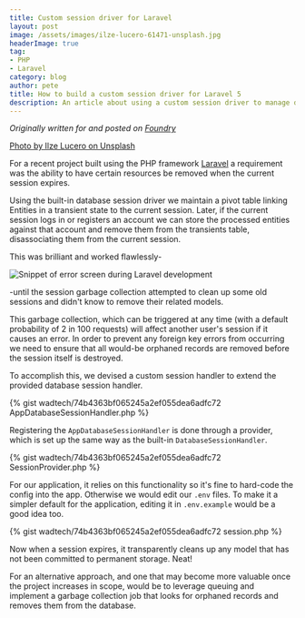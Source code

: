 ```yaml
---
title: Custom session driver for Laravel
layout: post
image: /assets/images/ilze-lucero-61471-unsplash.jpg
headerImage: true
tag:
- PHP
- Laravel
category: blog
author: pete
title: How to build a custom session driver for Laravel 5
description: An article about using a custom session driver to manage deleting transient entities in a laravel 5.3 application. Photo by Ilze Lucero on Unsplash
---
```


*Originally written for and posted on [Foundry](https://insidefoundry.co.uk/2016/12/06/custom-laravel-session-driver.html)*

[Photo by Ilze Lucero on Unsplash](https://unsplash.com/photos/l_VVd8nV3PE)

For a recent project built using the PHP framework [Laravel](https://laravel.com/) a requirement was the ability to have certain resources be removed when the current session expires.

Using the built-in database session driver we maintain a pivot table linking Entities in a transient state to the current session. Later, if the current session logs in or registers an account we can store the processed entities against that account and remove them from the transients table, disassociating them from the current session.

This was brilliant and worked flawlessly-

![Snippet of error screen during Laravel development](/assets/images/insights/laravel-session-driver-oops.png)

\-until the session garbage collection attempted to clean up some old sessions and didn't know to remove their related models.

This garbage collection, which can be triggered at any time (with a default probability of 2 in 100 requests) will affect another user's session if it causes an error. In order to prevent any foreign key errors from occurring we need to ensure that all would-be orphaned records are removed before the session itself is destroyed.

To accomplish this, we devised a custom session handler to extend the provided database session handler.

{% gist wadtech/74b4363bf065245a2ef055dea6adfc72 AppDatabaseSessionHandler.php %}

Registering the `AppDatabaseSessionHandler` is done through a provider, which is set up the same way as the built-in `DatabaseSessionHandler`.

{% gist wadtech/74b4363bf065245a2ef055dea6adfc72 SessionProvider.php %}

For our application, it relies on this functionality so it's fine to hard-code the config into the app. Otherwise we would edit our `.env` files. To make it a simpler default for the application, editing it in `.env.example` would be a good idea too.

{% gist wadtech/74b4363bf065245a2ef055dea6adfc72 session.php %}

Now when a session expires, it transparently cleans up any model that has not been committed to permanent storage. Neat!

For an alternative approach, and one that may become more valuable once the project increases in scope, would be to leverage queuing and implement a garbage collection job that looks for orphaned records and removes them from the database.
